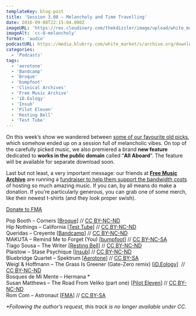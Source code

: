 ```yaml
---
templateKey: blog-post
title: 'Session 3.08 – Melancholy and Time Travelling'
date: 2016-09-08T22:15:04.000Z
imageURL: 'https://res.cloudinary.com/thekdizzler/image/upload/white_market/2016/09/CC-0-Melancholy.jpeg'
imageAlt: 'cc-0-melancholy'
format: 'audio'
podcastURL: https://media.blubrry.com/white_market/s/archive.org/download/WhiteMarket20160902Session308/WhiteMarket-20160902-Session308.mp3
categories:
  - 'Podcasts'
tags:
  - 'aerotone'
  - 'Bandcamp'
  - 'Broque'
  - 'bumpfoot'
  - 'Clinical Archives'
  - 'Free Music Archive'
  - 'iD.Eology'
  - 'Insub'
  - 'Pilot Eleven'
  - 'Resting Bell'
  - 'Test Tube'
---
```


On this week’s show we wandered between [some of our favourite old picks](http://programamarcabranca.blogspot.co.uk/), which somehow ended up on a session full of melancholic vibes. On top of the carefully picked music, we also premiered a brand **new feature** dedicated to **works in the public domain** called “**All Aboard**“. The feature will be available for separate download soon.

Last but not least, a very important message: our friends at [**Free Music Archive**](http://freemusicarchive.com/) are running a [fundraiser to help them support the bandwidth costs](https://freemusicarchive.org/donate) of hosting so much amazing music. If you can, by all means do make a donation. If you’re particularly generous, you can grab one of some merch, like their newest t-shirts (and they look proper swish).

[Donate to FMA](https://freemusicarchive.org/donate)

Pop Booth – Corners \[[Broque](http://www.broque.de/label/en/release/mp3-download-en/3684-099-pop-booth-geometries-2)\] // [CC BY-NC-ND](https://creativecommons.org/licenses/by-nc-nd/2.0/)  
Hip Nothings – California \[[Test Tube](http://testtube.monocromatica.com/releases/tube224.htm)\] // [CC BY-NC-ND](https://creativecommons.org/licenses/by-nc-nd/3.0/)  
Queridas – Creyente \[[Bandcamp](https://queridas.bandcamp.com/album/heridas)\] // [CC BY-NC-ND](https://creativecommons.org/licenses/by-nc-nd/3.0/)  
MAKUTA – Remind Me to Forget (You) \[[bumpfoot](http://www.bumpfoot.net/foot243.html)\] // [CC BY-NC-SA  
](https://creativecommons.org/licenses/by-nc-sa/3.0/)Tiago Sousa – The Writer \[[Resting Bell](http://www.restingbell.net/releases/rb030-the-western-lands)\] // [CC BY-NC-ND](https://creativecommons.org/licenses/by-nc-nd/3.0/)  
Plaistow – Stase Psychique \[[Insub](http://insub.org/insubcdr02/)\] // [CC BY-NC-ND](https://creativecommons.org/licenses/by-nc-nd/2.0/)  
Bluebridge Quartet – Spektrum \[[Aerotone](https://archive.org/details/aer007)\] // [CC BY-SA](https://creativecommons.org/licenses/by-sa/4.0/)  
Weigl & Hoffmann – The Grass Is Greener (Gate-Zero remix) \[[iD.Eology](https://archive.org/details/WeiglHoffmann-Elevate)\]  // [CC BY-NC-ND  
](https://creativecommons.org/licenses/by-nc-nd/3.0/)Bosques de Mi Mente – Hermana \*[  
](https://creativecommons.org/licenses/by-nc-nd/3.0/)Susan Matthews – The Road From Veliko (part one) \[[Pilot Eleven](http://www.pilot11.co.uk/pe08.php)\] // [CC BY-NC-ND  
](https://creativecommons.org/licenses/by-nc-nd/3.0/)Rom Com – Astronaut \[[FMA](http://freemusicarchive.org/music/Rom-Com/Astronaut_Single_1673/)\] // [CC BY-SA](https://creativecommons.org/licenses/by-sa/4.0/)

_\*Following the author’s request, this track is no longer available under CC._
